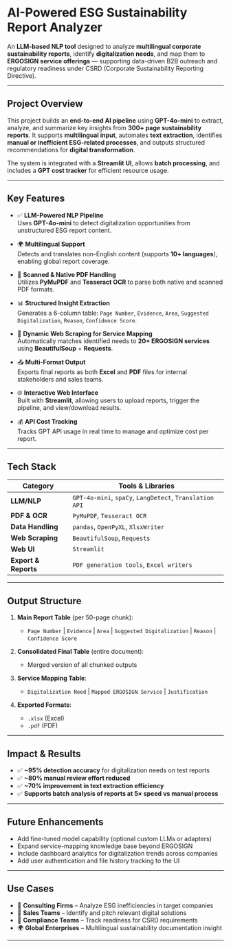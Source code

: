 #  **AI-Powered ESG Sustainability Report Analyzer**

An **LLM-based NLP tool** designed to analyze **multilingual corporate sustainability reports**, identify **digitalization needs**, and map them to **ERGOSIGN service offerings** — supporting data-driven B2B outreach and regulatory readiness under CSRD (Corporate Sustainability Reporting Directive).

---

##  **Project Overview**

This project builds an **end-to-end AI pipeline** using **GPT-4o-mini** to extract, analyze, and summarize key insights from **300+ page sustainability reports**. It supports **multilingual input**, automates **text extraction**, identifies **manual or inefficient ESG-related processes**, and outputs structured recommendations for **digital transformation**.

The system is integrated with a **Streamlit UI**, allows **batch processing**, and includes a **GPT cost tracker** for efficient resource usage.

---

##  **Key Features**

- ✅ **LLM-Powered NLP Pipeline**  
  Uses **GPT-4o-mini** to detect digitalization opportunities from unstructured ESG report content.

- 🌍 **Multilingual Support**  
  Detects and translates non-English content (supports **10+ languages**), enabling global report coverage.

- 🧾 **Scanned & Native PDF Handling**  
  Utilizes **PyMuPDF** and **Tesseract OCR** to parse both native and scanned PDF formats.

- 📊 **Structured Insight Extraction**  
  Generates a 6-column table: `Page Number`, `Evidence`, `Area`, `Suggested Digitalization`, `Reason`, `Confidence Score`.

- 🔄 **Dynamic Web Scraping for Service Mapping**  
  Automatically matches identified needs to **20+ ERGOSIGN services** using **BeautifulSoup** + **Requests**.

- 📤 **Multi-Format Output**  
  Exports final reports as both **Excel** and **PDF** files for internal stakeholders and sales teams.

- 🌐 **Interactive Web Interface**  
  Built with **Streamlit**, allowing users to upload reports, trigger the pipeline, and view/download results.

- 💰 **API Cost Tracking**  
  Tracks GPT API usage in real time to manage and optimize cost per report.

---

##  **Tech Stack**

| Category              | Tools & Libraries                             |
|-----------------------|-----------------------------------------------|
| **LLM/NLP**           | `GPT-4o-mini`, `spaCy`, `LangDetect`, `Translation API` |
| **PDF & OCR**         | `PyMuPDF`, `Tesseract OCR`                    |
| **Data Handling**     | `pandas`, `OpenPyXL`, `XlsxWriter`            |
| **Web Scraping**      | `BeautifulSoup`, `Requests`                   |
| **Web UI**            | `Streamlit`                                   |
| **Export & Reports**  | `PDF generation tools`, `Excel writers`       |

---

##  **Output Structure**

1. **Main Report Table** (per 50-page chunk):
   - `Page Number` | `Evidence` | `Area` | `Suggested Digitalization` | `Reason` | `Confidence Score`

2. **Consolidated Final Table** (entire document):
   - Merged version of all chunked outputs

3. **Service Mapping Table**:
   - `Digitalization Need` | `Mapped ERGOSIGN Service` | `Justification`

4. **Exported Formats**:
   - `.xlsx` (Excel)
   - `.pdf` (PDF)

---

##  **Impact & Results**

- ✅ **~95% detection accuracy** for digitalization needs on test reports  
- ✅ **~80% manual review effort reduced**  
- ✅ **~70% improvement in text extraction efficiency**  
- ✅ **Supports batch analysis of reports at 5× speed vs manual process**

---

##  **Future Enhancements**

- Add fine-tuned model capability (optional custom LLMs or adapters)
- Expand service-mapping knowledge base beyond ERGOSIGN
- Include dashboard analytics for digitalization trends across companies
- Add user authentication and file history tracking to the UI

---

##  **Use Cases**

- 💼 **Consulting Firms** – Analyze ESG inefficiencies in target companies
- 🏢 **Sales Teams** – Identify and pitch relevant digital solutions
- 🧾 **Compliance Teams** – Track readiness for CSRD requirements
- 🌍 **Global Enterprises** – Multilingual sustainability documentation insight

---
